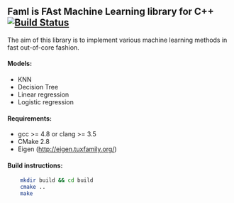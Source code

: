 ## Faml is FAst Machine Learning library for C++ [![Build Status](https://travis-ci.org/IIoTeP9HuY/faml.png?branch=master)](https://travis-ci.org/IIoTeP9HuY/faml)

The aim of this library is to implement various machine learning methods in fast out-of-core fashion.

#### Models:
* KNN
* Decision Tree
* Linear regression
* Logistic regression

#### Requirements:
* gcc >= 4.8 or clang >= 3.5
* CMake 2.8
* Eigen (http://eigen.tuxfamily.org/)

#### Build instructions:
```bash
    mkdir build && cd build
    cmake ..
    make
```
